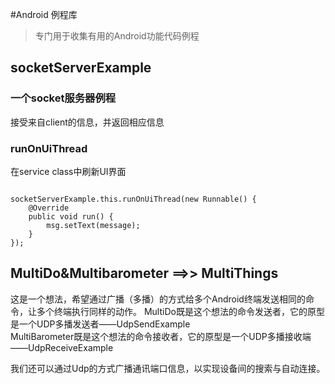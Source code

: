 #Android 例程库 

> 专门用于收集有用的Android功能代码例程

## socketServerExample 

### 一个socket服务器例程 

接受来自client的信息，并返回相应信息 

### runOnUiThread 

在service class中刷新UI界面  
<pre><code>
socketServerExample.this.runOnUiThread(new Runnable() {
    @Override
    public void run() {
        msg.setText(message);
    }
});
</code></pre>

## MultiDo&Multibarometer ==>> MultiThings

这是一个想法，希望通过广播（多播）的方式给多个Android终端发送相同的命令，让多个终端执行同样的动作。 
MultiDo既是这个想法的命令发送者，它的原型是一个UDP多播发送者——UdpSendExample  
MultiBarometer既是这个想法的命令接收者，它的原型是一个UDP多播接收端——UdpReceiveExample

我们还可以通过Udp的方式广播通讯端口信息，以实现设备间的搜索与自动连接。



